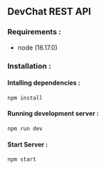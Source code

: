 ## DevChat REST API

### Requirements :
- node (16.17.0)

### Installation :

#### Intalling dependencies :
  ``` npm install ```

#### Running development server :
```npm run dev```

#### Start Server :
```npm start```